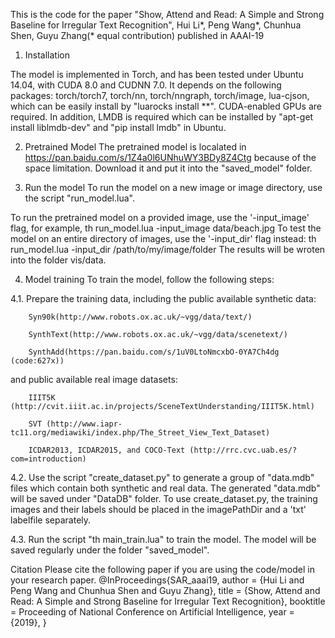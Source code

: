 This is the code for the paper
"Show, Attend and Read: A Simple and Strong Baseline for Irregular Text Recognition",
Hui Li*, Peng Wang*, Chunhua Shen, Guyu Zhang(* equal contribution) 
published in AAAI-19

1. Installation

The model is implemented in Torch, and has been tested under Ubuntu 14.04, with CUDA 8.0 and CUDNN 7.0.
It depends on the following packages: torch/torch7, torch/nn, torch/nngraph, torch/image, lua-cjson, which can be easily install by "luarocks install **". CUDA-enabled GPUs are required. In addition, LMDB is required which can be installed by "apt-get install liblmdb-dev" and "pip install lmdb" in Ubuntu.

2. Pretrained Model
The pretrained model is localated in https://pan.baidu.com/s/1Z4a0l6UNhuWY3BDy8Z4Ctg because of the space limitation. Download it and put it into the "saved_model" folder.


3. Run the model
To run the model on a new image or image directory, use the script "run_model.lua". 

To run the pretrained model on a provided image, use the '-input_image' flag, for example,
	th run_model.lua -input_image data/beach.jpg
To test the model on an entire directory of images, use the '-input_dir' flag instead:
	th run_model.lua -input_dir /path/to/my/image/folder
The results will be wroten into the folder vis/data.


4. Model training
To train the model, follow the following steps:

4.1. Prepare the training data, including the public available synthetic data:

        Syn90k(http://www.robots.ox.ac.uk/~vgg/data/text/)
	
        SynthText(http://www.robots.ox.ac.uk/~vgg/data/scenetext/)
	
        SynthAdd(https://pan.baidu.com/s/1uV0LtoNmcxbO-0YA7Ch4dg  (code:627x))
   
   
and public available real image datasets:

        IIIT5K (http://cvit.iiit.ac.in/projects/SceneTextUnderstanding/IIIT5K.html)
	
        SVT (http://www.iapr-tc11.org/mediawiki/index.php/The_Street_View_Text_Dataset)
	
        ICDAR2013, ICDAR2015, and COCO-Text (http://rrc.cvc.uab.es/?com=introduction)

4.2. Use the script "create_dataset.py" to generate a group of "data.mdb" files which contain both synthetic and real data. The generated "data.mdb" will be saved under "DataDB" folder. To use create_dataset.py, the training images and their labels should be placed in the imagePathDir and a 'txt' labelfile separately.

4.3. Run the script "th main_train.lua" to train the model. The model will be saved regularly under the folder "saved_model".

Citation
Please cite the following paper if you are using the code/model in your research paper.
@InProceedings{SAR_aaai19,
	author = {Hui Li and Peng Wang and Chunhua Shen and Guyu Zhang},
	title = {Show, Attend and Read: A Simple and Strong Baseline for Irregular Text Recognition},
	booktitle = Proceeding of National Conference on Artificial Intelligence,
	year = {2019},
} 
